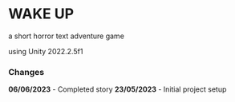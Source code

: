 # WAKE UP

a short horror text adventure game

using Unity 2022.2.5f1

### Changes

**06/06/2023** - Completed story
**23/05/2023** - Initial project setup
